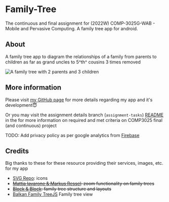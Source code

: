 # Family-Tree

The continuous and final assignment for (2022W) COMP-3025G-WAB - Mobile and Pervasive Computing. A family tree app for android.

## About

A family tree app to diagram the relationships of a family from parents to children as far as grand uncles to 5^th^ cousins 3 times removed

![A family tree with 2 parents and 3 children](/../assignment-tasks/docs/img/example@1x.png)

## More information

Please visit [my GitHub page](https://csc530.github.io/Family-Tree/) for more details regarding my app and it's development😇

Or you may visit the assignment details branch (`assignment-tasks`) [README](/../../assignment-tasks/README.md) in the for more information on required and met criteria on COMP3025 final (and continuous) project

TODO: Add privacy policy as per google analytics from [Firebase](https://www.google.com/analytics/terms/us.html)

## Credits

Big thanks to these for these resource providing their services, images, etc. for my app

- [SVG Repo](https://www.svgrepo.com/svg/157858/plus): icons
- ~~[Mattia Iavarone &  Markus Ressel](https://github.com/natario1/ZoomLayout): zoom functionality on family trees~~
- ~~[Block & Block](https://github.com/oss-bandb/GraphView): family tree structure and layouts~~
- [Balkan Family TreeJS](https://balkan.app/FamilyTreeJS) Family tree view
